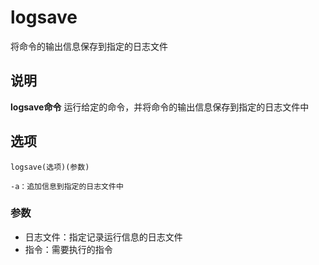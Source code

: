 logsave
===

将命令的输出信息保存到指定的日志文件

## 说明

**logsave命令** 运行给定的命令，并将命令的输出信息保存到指定的日志文件中

## 选项

```
logsave(选项)(参数)
```

  

```
-a：追加信息到指定的日志文件中
```

### 参数  

*   日志文件：指定记录运行信息的日志文件
*   指令：需要执行的指令


